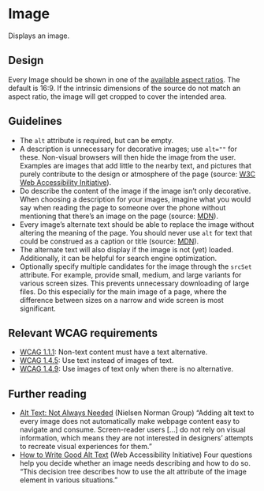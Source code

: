 <!-- @license CC0-1.0 -->
<!-- eslint-disable markdown/no-missing-label-refs -->

# Image

Displays an image.

## Design

Every Image should be shown in one of the [available aspect ratios](https://designsystem.amsterdam/?path=/docs/brand-design-tokens-aspect-ratio--docs).
The default is 16:9.
If the intrinsic dimensions of the source do not match an aspect ratio, the image will get cropped to cover the intended area.

## Guidelines

- The `alt` attribute is required, but can be empty.
- A description is unnecessary for decorative images; use `alt=""` for these.
  Non-visual browsers will then hide the image from the user.
  Examples are images that add little to the nearby text, and pictures that purely contribute to the design or atmosphere of the page (source: [W3C Web Accessibility Initiative](https://www.w3.org/WAI/tutorials/images/decorative/)).
- Do describe the content of the image if the image isn’t only decorative.
  When choosing a description for your images, imagine what you would say when reading the page to someone over the phone without mentioning that there’s an image on the page (source: [MDN](https://developer.mozilla.org/en-US/docs/Web/API/HTMLImageElement/alt)).
- Every image’s alternate text should be able to replace the image without altering the meaning of the page.
  You should never use `alt` for text that could be construed as a caption or title (source: [MDN](https://developer.mozilla.org/en-US/docs/Web/API/HTMLImageElement/alt)).
- The alternate text will also display if the image is not (yet) loaded.
  Additionally, it can be helpful for search engine optimization.
- Optionally specify multiple candidates for the image through the `srcSet` attribute.
  For example, provide small, medium, and large variants for various screen sizes.
  This prevents unnecessary downloading of large files.
  Do this especially for the main image of a page, where the difference between sizes on a narrow and wide screen is most significant.

## Relevant WCAG requirements

- [WCAG 1.1.1](https://www.w3.org/TR/WCAG22/#non-text-content): Non-text content must have a text alternative.
- [WCAG 1.4.5](https://www.w3.org/TR/WCAG22/#images-of-text): Use text instead of images of text.
- [WCAG 1.4.9](https://www.w3.org/TR/WCAG22/#images-of-text-no-exception): Use images of text only when there is no alternative.

## Further reading

- [Alt Text: Not Always Needed](https://www.nngroup.com/articles/alt-text-usability/)
  (Nielsen Norman Group)
  “Adding alt text to every image does not automatically make webpage content easy to navigate and consume.
  Screen-reader users [...] do not rely on visual information,
  which means they are not interested in designers’ attempts to recreate visual experiences for them.”
- [How to Write Good Alt Text](https://www.w3.org/WAI/tutorials/images/decision-tree/)
  (Web Accessibility Initiative)
  Four questions help you decide whether an image needs describing and how to do so.
  “This decision tree describes how to use the alt attribute of the image element in various situations.”
